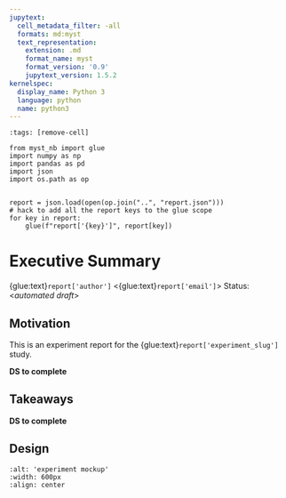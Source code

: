 ```yaml
---
jupytext:
  cell_metadata_filter: -all
  formats: md:myst
  text_representation:
    extension: .md
    format_name: myst
    format_version: '0.9'
    jupytext_version: 1.5.2
kernelspec:
  display_name: Python 3
  language: python
  name: python3
---
```

```{code-cell} ipython3
:tags: [remove-cell]

from myst_nb import glue
import numpy as np
import pandas as pd
import json
import os.path as op


report = json.load(open(op.join("..", "report.json")))
# hack to add all the report keys to the glue scope
for key in report:
    glue(f"report['{key}']", report[key])
```
# Executive Summary
{glue:text}`report['author']` <{glue:text}`report['email']`>
Status: <*automated draft*>



## Motivation
This is an experiment report for the {glue:text}`report['experiment_slug']` study.

__DS to complete__

## Takeaways

__DS to complete__


## Design

```{image} images/design.png
:alt: 'experiment mockup'
:width: 600px
:align: center
```
